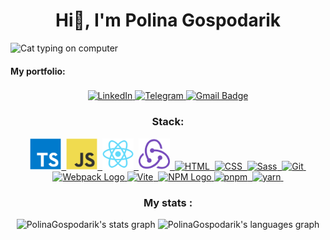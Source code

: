 ## 
<h1 align="center">Hi👋, I'm Polina Gospodarik</h1>

<div display="flex" flex-direction= "row" justify-content="space-between">
  <img src="https://media1.tenor.com/m/NZqiUoAnAFsAAAAd/cat-computer.gif" alt="Cat typing on computer" width="200" />
  <h4>My portfolio:</h4>
</div>

###

<div align="center">
  <a href="https://www.linkedin.com/in/polina-gospodarik-460125318/">
    <img src="https://img.shields.io/badge/LinkedIn-0077B5?style=for-the-badge&logo=linkedin&logoColor=white" alt="LinkedIn">
  </a>
  <a href="https://t.me/Polina_Gospodarik">
    <img src="https://img.shields.io/badge/Telegram-2CA5E0?style=for-the-badge&logo=telegram&logoColor=white" alt="Telegram">
  </a>
  <a href="mailto:polinagos03@gmail.com" target="_blank">
    <img src="https://img.shields.io/badge/Gmail-D14836?style=for-the-badge&logo=gmail&logoColor=white" alt="Gmail Badge" />
  </a>
</div>

###
<h3 align="center">Stack:</h3>

<div align="center" >
    <a href="https://www.typescriptlang.org/" target="_blank">
      <img src="https://github.com/devicons/devicon/blob/master/icons/typescript/typescript-original.svg" title="TypeScript" alt="TypeScript" width="50" height="50"/>&nbsp;
    </a>
    <a href="https://www.javascript.com/" target="_blank">
      <img src="https://github.com/devicons/devicon/blob/master/icons/javascript/javascript-original.svg" title="JavaScript" alt="JavaScript" width="50" height="50"/>&nbsp;
    </a>
    <a href="https://react.dev/" target="_blank">
      <img src="https://github.com/devicons/devicon/blob/master/icons/react/react-original.svg" title="React" alt="React" width="50" height="50"/>&nbsp;
    </a>
    <a href="https://redux.js.org/" target="_blank">
      <img src="https://github.com/devicons/devicon/blob/master/icons/redux/redux-original.svg" title="Redux" alt="Redux" width="50" height="50"/>&nbsp;
    </a>
    <a href="https://developer.mozilla.org/en-US/docs/Web/HTML" target="_blank">
      <img src="https://upload.wikimedia.org/wikipedia/commons/thumb/3/38/HTML5_Badge.svg/2048px-HTML5_Badge.svg.png" title="HTML" alt="HTML" width="50" height="50"/>&nbsp;
    </a>
    <a href="https://www.w3.org/Style/CSS/Overview.en.html" target="_blank">
      <img src="https://upload.wikimedia.org/wikipedia/commons/thumb/6/62/CSS3_logo.svg/800px-CSS3_logo.svg.png" title="CSS" alt="CSS" width="50" height="50"/>&nbsp;
    </a>
    <a href="https://sass-scss.ru/guide/" target="_blank">
      <img src="https://sass-scss.ru/assets/img/styleguide/seal-color-aef0354c.png" title="Sass" alt="Sass" width="50" height="50"/>&nbsp;
    </a>
    <a href="https://git-scm.com/" target="_blank">
        <img src="https://cdn.coursehunter.net/category/git.png" title="Git" alt="Git" width="50" height="50"/>&nbsp;
    </a>
    <a href="https://webpack.js.org/" target="_blank">
      <img src="https://cdn.worldvectorlogo.com/logos/webpack-icon.svg" alt="Webpack Logo" width="50" height="50" />
    </a>
    <a href="https://vitejs.dev/" target="_blank">
      <img src="https://vitejs.dev/logo-with-shadow.png" title="Vite" alt="Vite" width="50" height="50"/>&nbsp;
    </a>
    <a href="https://www.npmjs.com/" target="_blank">
      <img src="https://upload.wikimedia.org/wikipedia/commons/d/db/Npm-logo.svg" alt="NPM Logo" width="50" height="50" />
    </a>
    <a href="https://pnpm.io/" target="_blank">
      <img src="https://d33wubrfki0l68.cloudfront.net/aad219b6c931cebb53121dcda794f6180d9e4397/bdc5b/ru/assets/images/pnpm-standard-79c9dbb2e99b8525ae55174580061e1b.svg" title="pnpm" alt="pnpm" width="50" height="50"/>&nbsp;
    </a>
    <a href="https://yarnpkg.com/" target="_blank">
      <img src="https://avatars.githubusercontent.com/u/22247014?s=280&v=4" title="yarn" alt="yarn" width="50" height="50"/>&nbsp;
    </a>  
</div>

###

<h3 align="center"">My stats :</h3>

<div align="center">
  <img src="https://github-readme-stats.vercel.app/api?username=PolinaGospodarik&hide_title=false&hide_rank=false&show_icons=true&include_all_commits=true&count_private=true&disable_animations=false&theme=transparent&locale=en&hide_border=false&order=1" height="150" alt="PolinaGospodarik's stats graph" />
  <img src="https://github-readme-stats.vercel.app/api/top-langs?username=PolinaGospodarik&locale=en&hide_title=false&layout=compact&card_width=320&langs_count=5&theme=transparent&hide_border=false&order=2" height="150" alt="PolinaGospodarik's languages graph" />
</div>







